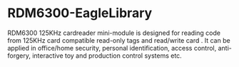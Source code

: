 # RDM6300-EagleLibrary

RDM6300 125KHz cardreader mini-module is designed for reading code from 125KHz card compatible read-only tags and read/write card . It can be applied in office/home security, personal identification, access control, anti-forgery, interactive toy and production control systems etc.
